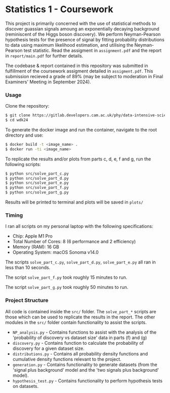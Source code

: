 # Statistics 1 - Coursework

This project is primarily concerned with the use of statistical methods to discover guassian signals amoung an exponentially decaying background (reminiscent of the Higgs boson discovery). We perform Neyman-Pearson hypothesis tests for the presence of signal by fitting probability distributions to data using maximum likelihood estimation, and utilising the Neyman-Pearson test statistic. Read the assigment in `assignment.pdf` and the report in `report/main.pdf` for further details. 

The codebase & report contained in this repository was submitted in fulfillment of the coursework assigment detailed in `assigment.pdf`. This submission recieved a grade of 89% (may be subject to moderation in Final Examiners' Meeting in September 2024).

### Usage

Clone the repository:

```bash
$ git clone https://gitlab.developers.cam.ac.uk/phy/data-intensive-science-mphil/s1_assessment/wdk24.git
$ cd wdk24
```

To generate the docker image and run the container, navigate to the root directory and use:

```bash
$ docker build -t <image_name> .
$ docker run -ti <image_name>
```

To replicate the results and/or plots from parts c, d, e, f and g, run the following scripts:

```bash
$ python src/solve_part_c.py
$ python src/solve_part_d.py
$ python src/solve_part_e.py
$ python src/solve_part_f.py
$ python src/solve_part_g.py
```

Results will be printed to terminal and plots will be saved in `plots/`

### Timing

I ran all scripts on my personal laptop with the following specifications:
- Chip:	Apple M1 Pro
- Total Number of Cores: 8 (6 performance and 2 efficiency)
- Memory (RAM): 16 GB
- Operating System: macOS Sonoma v14.0

The scripts `solve_part_c.py`, `solve_part_d.py`, `solve_part_e.py` all ran in less than 10 seconds.

The script `solve_part_f.py` took roughly 15 minutes to run.

The script `solve_part_g.py` took roughly 50 minutes to run. 

### Project Structure

All code is contained inside the `src/` folder. The `solve_part_*` scripts are those which can be used to replicate the results in the report. The other modules in the `src/` folder contain functionality to assist the scripts. 

- `NP_analysis.py` - Contains functions to assist with the analysis of the 'probability of discovery vs dataset size' data in parts (f) and (g)
- `discovery.py` - Contains function to calculate the probability of discovery for a given dataset size. 
- `distributions.py` - Contains all probability density functions and cumulative density functions relevant to the project.
- `generation.py` - Contains functionality to generate datasets (from the 'signal plus background' model and the 'two signals plus background' model).
- `hypothesis_test.py` - Contains functionality to perform hypothesis tests on datasets.
